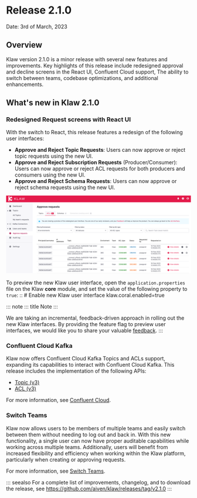 # Release 2.1.0

Date: 3rd of March, 2023

## Overview

Klaw version 2.1.0 is a minor release with several new features and
improvements. Key highlights of this release include redesigned approval
and decline screens in the React UI, Confluent Cloud support, The
ability to switch between teams, codebase optimizations, and additional
enhancements.

## What\'s new in Klaw 2.1.0

### Redesigned Request screens with React UI

With the switch to React, this release features a redesign of the
following user interfaces:

-   **Approve and Reject Topic Requests**: Users can now approve or
    reject topic requests using the new UI.
-   **Approve and Reject Subscription Requests** (Producer/Consumer):
    Users can now approve or reject ACL requests for both producers and
    consumers using the new UI.
-   **Approve and Reject Schema Requests**: Users can now approve or
    reject schema requests using the new UI.

![image](../../static/images/ApprovalRequestTopic-react.png)

To preview the new Klaw user interface, open the
`application.properties` file on the Klaw **core** module, and set the
value of the following property to `true`: :: \# Enable new Klaw user
interface klaw.coral.enabled=true

::: note
::: title
Note
:::

We are taking an incremental, feedback-driven approach in rolling out
the new Klaw interfaces. By providing the feature flag to preview user
interfaces, we would like you to share your valuable
[feedback](https://github.com/aiven/klaw/issues/new?assignees=&labels=&template=03_feature.md).
:::

### Confluent Cloud Kafka

Klaw now offers Confluent Cloud Kafka Topics and ACLs support, expanding
its capabilities to interact with Confluent Cloud Kafka. This release
includes the implementation of the following APIs:

-   [Topic
    (v3)](https://docs.confluent.io/cloud/current/api.html#tag/Topic-(v3))
-   [ACL
    (v3)](https://docs.confluent.io/cloud/current/api.html#tag/ACL-(v3))

For more information, see [Confluent
Cloud](https://www.klaw-project.io/docs/howto/clusterconnectivity/confluent-cloud-kafka-cluster-ssl-protocol).

### Switch Teams

Klaw now allows users to be members of multiple teams and easily switch
between them without needing to log out and back in. With this new
functionality, a single user can now have proper auditable capabilities
while working across multiple teams. Additionally, users will benefit
from increased flexibility and efficiency when working within the Klaw
platform, particularly when creating or approving requests.

For more information, see [Switch
Teams](https://www.klaw-project.io/docs/concepts/switch-teams).

::: seealso
For a complete list of improvements, changelog, and to download the
release, see <https://github.com/aiven/klaw/releases/tag/v2.1.0>
:::
